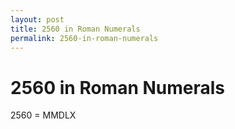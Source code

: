 ```yaml
---
layout: post
title: 2560 in Roman Numerals
permalink: 2560-in-roman-numerals
---
```


# 2560 in Roman Numerals

2560 = MMDLX

